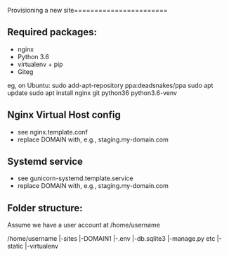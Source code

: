 Provisioning a new site=======================
## Required packages:
* nginx
* Python 3.6
* virtualenv + pip
* Giteg

eg, on Ubuntu:
	sudo add-apt-repository ppa:deadsnakes/ppa
	sudo apt update
	sudo apt install nginx git python36 python3.6-venv

## Nginx Virtual Host config
* see nginx.template.conf
* replace DOMAIN with, e.g., staging.my-domain.com

## Systemd service
* see gunicorn-systemd.template.service
* replace DOMAIN with, e.g., staging.my-domain.com

## Folder structure:

Assume we have a user account at /home/username

/home/username
|-sites
	|-DOMAIN1
		|-.env
		|-db.sqlite3
		|-manage.py etc
		|-static
		|-virtualenv
